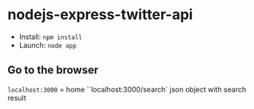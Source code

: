# nodejs-express-twitter-api

- Install: `npm install`
- Launch: `node app`

## Go to the browser
`localhost:3000` = home
``localhost:3000/search` json object with search result